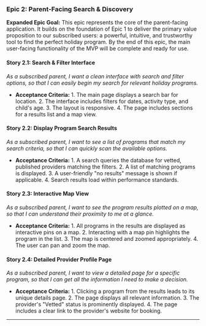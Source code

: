 ### **Epic 2: Parent-Facing Search & Discovery**

**Expanded Epic Goal:** This epic represents the core of the parent-facing application. It builds on the foundation of Epic 1 to deliver the primary value proposition to our subscribed users: a powerful, intuitive, and trustworthy tool to find the perfect holiday program. By the end of this epic, the main user-facing functionality of the MVP will be complete and ready for use.

#### **Story 2.1: Search & Filter Interface**

*As a subscribed parent, I want a clean interface with search and filter options, so that I can easily begin my search for relevant holiday programs.*

* **Acceptance Criteria:** 1. The main page displays a search bar for location. 2. The interface includes filters for dates, activity type, and child's age. 3. The layout is responsive. 4. The page includes sections for a results list and a map view.

#### **Story 2.2: Display Program Search Results**

*As a subscribed parent, I want to see a list of programs that match my search criteria, so that I can quickly scan the available options.*

* **Acceptance Criteria:** 1. A search queries the database for vetted, published providers matching the filters. 2. A list of matching programs is displayed. 3. A user-friendly "no results" message is shown if applicable. 4. Search results load within performance standards.

#### **Story 2.3: Interactive Map View**

*As a subscribed parent, I want to see the program results plotted on a map, so that I can understand their proximity to me at a glance.*

* **Acceptance Criteria:** 1. All programs in the results are displayed as interactive pins on a map. 2. Interacting with a map pin highlights the program in the list. 3. The map is centered and zoomed appropriately. 4. The user can pan and zoom the map.

#### **Story 2.4: Detailed Provider Profile Page**

*As a subscribed parent, I want to view a detailed page for a specific program, so that I can get all the information I need to make a decision.*

* **Acceptance Criteria:** 1. Clicking a program from the results leads to its unique details page. 2. The page displays all relevant information. 3. The provider's "Vetted" status is prominently displayed. 4. The page includes a clear link to the provider's website for booking.

***
